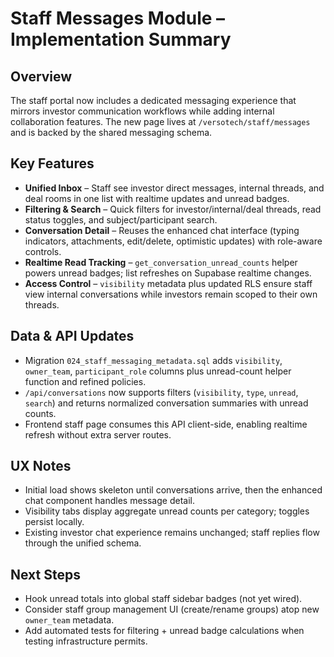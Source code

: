# Staff Messages Module – Implementation Summary

## Overview

The staff portal now includes a dedicated messaging experience that mirrors investor communication workflows while adding internal collaboration features. The new page lives at `/versotech/staff/messages` and is backed by the shared messaging schema.

## Key Features

- **Unified Inbox** – Staff see investor direct messages, internal threads, and deal rooms in one list with realtime updates and unread badges.
- **Filtering & Search** – Quick filters for investor/internal/deal threads, read status toggles, and subject/participant search.
- **Conversation Detail** – Reuses the enhanced chat interface (typing indicators, attachments, edit/delete, optimistic updates) with role-aware controls.
- **Realtime Read Tracking** – `get_conversation_unread_counts` helper powers unread badges; list refreshes on Supabase realtime changes.
- **Access Control** – `visibility` metadata plus updated RLS ensure staff view internal conversations while investors remain scoped to their own threads.

## Data & API Updates

- Migration `024_staff_messaging_metadata.sql` adds `visibility`, `owner_team`, `participant_role` columns plus unread-count helper function and refined policies.
- `/api/conversations` now supports filters (`visibility`, `type`, `unread`, `search`) and returns normalized conversation summaries with unread counts.
- Frontend staff page consumes this API client-side, enabling realtime refresh without extra server routes.

## UX Notes

- Initial load shows skeleton until conversations arrive, then the enhanced chat component handles message detail.
- Visibility tabs display aggregate unread counts per category; toggles persist locally.
- Existing investor chat experience remains unchanged; staff replies flow through the unified schema.

## Next Steps

- Hook unread totals into global staff sidebar badges (not yet wired).
- Consider staff group management UI (create/rename groups) atop new `owner_team` metadata.
- Add automated tests for filtering + unread badge calculations when testing infrastructure permits.

